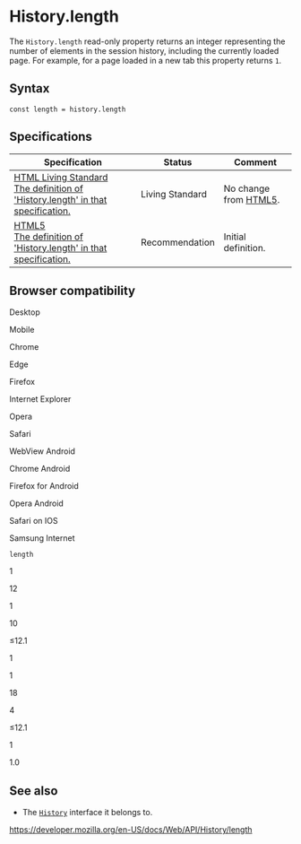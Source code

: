 # History.length

The `History.length` read-only property returns an integer representing the number of elements in the session history, including the currently loaded page. For example, for a page loaded in a new tab this property returns `1`.

## Syntax

    const length = history.length

## Specifications

<table><thead><tr class="header"><th>Specification</th><th>Status</th><th>Comment</th></tr></thead><tbody><tr class="odd"><td><a href="https://html.spec.whatwg.org/multipage/history.html#dom-history-length">HTML Living Standard<br />
<span class="small">The definition of 'History.length' in that specification.</span></a></td><td><span class="spec-living">Living Standard</span></td><td>No change from <a href="https://www.w3.org/TR/html52/">HTML5</a>.</td></tr><tr class="even"><td><a href="https://www.w3.org/TR/html52/browsers.html#dom-history-length">HTML5<br />
<span class="small">The definition of 'History.length' in that specification.</span></a></td><td><span class="spec-rec">Recommendation</span></td><td>Initial definition.</td></tr></tbody></table>

## Browser compatibility

Desktop

Mobile

Chrome

Edge

Firefox

Internet Explorer

Opera

Safari

WebView Android

Chrome Android

Firefox for Android

Opera Android

Safari on IOS

Samsung Internet

`length`

1

12

1

10

≤12.1

1

1

18

4

≤12.1

1

1.0

## See also

- The [`History`](../history) interface it belongs to.

<a href="https://developer.mozilla.org/en-US/docs/Web/API/History/length" class="_attribution-link">https://developer.mozilla.org/en-US/docs/Web/API/History/length</a>
